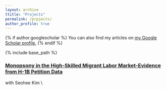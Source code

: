 ```yaml
---
layout: archive
ttitle: "Projects"
permalink: /prpjects/
author_profile: true
---
```


{% if author.googlescholar %}
  You can also find my articles on <u><a href="{{author.googlescholar}}">my Google Scholar profile</a>.</u>
{% endif %}

{% include base_path %}


### [Monopsony in the High-Skilled Migrant Labor Market-Evidence from H-1B Petition Data]([https://papers.ssrn.com/sol3/papers.cfm?abstract_id=4010152])
with Seohee Kim \

